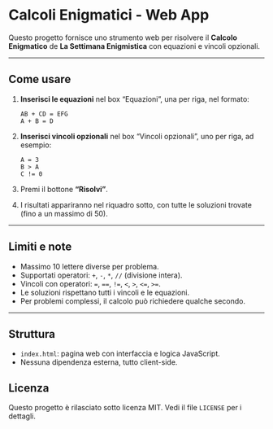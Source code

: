 # Calcoli Enigmatici - Web App

Questo progetto fornisce uno strumento web per risolvere il **Calcolo Enigmatico** de **La Settimana Enigmistica** con equazioni e vincoli opzionali.

---

## Come usare

1. **Inserisci le equazioni** nel box “Equazioni”, una per riga, nel formato:

   ```
   AB + CD = EFG
   A + B = D
   ```

2. **Inserisci vincoli opzionali** nel box “Vincoli opzionali”, uno per riga, ad esempio:

   ```
   A = 3
   B > A
   C != 0
   ```

3. Premi il bottone **“Risolvi”**.

4. I risultati appariranno nel riquadro sotto, con tutte le soluzioni trovate (fino a un massimo di 50).

---

## Limiti e note

- Massimo 10 lettere diverse per problema.
- Supportati operatori: `+`, `-`, `*`, `//` (divisione intera).
- Vincoli con operatori: `=`, `==`, `!=`, `<`, `>`, `<=`, `>=`.
- Le soluzioni rispettano tutti i vincoli e le equazioni.
- Per problemi complessi, il calcolo può richiedere qualche secondo.

---

## Struttura

- `index.html`: pagina web con interfaccia e logica JavaScript.
- Nessuna dipendenza esterna, tutto client-side.


## Licenza

Questo progetto è rilasciato sotto licenza MIT. Vedi il file `LICENSE` per i dettagli.
